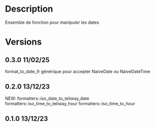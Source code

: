 # Description
Ensemble de fonction pour manipuler les dates

# Versions
## 0.3.0 11/02/25
format_to_date_fr générique pour accepter NaiveDate ou NaiveDateTime

## 0.2.0 13/12/23
NEW:
formatters::iso_date_to_teliway_date
formatters::iso_time_to_teliway_hour
formatters::iso_time_to_hour

## 0.1.0 13/12/23
